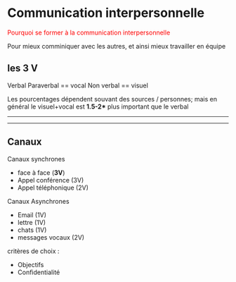 # Communication interpersonnelle

<span style="color: red">Pourquoi se former à la communication interpersonnelle</span> 

Pour mieux comminiquer avec les autres, et ainsi mieux travailler en équipe

## les 3 V
Verbal
Paraverbal == vocal
Non verbal == visuel

Les pourcentages dépendent souvant des sources / personnes; mais en général le visuel+vocal est **1.5-2\*** plus important que le verbal


------------------------------
------------------------------


## Canaux

Canaux synchrones
- face à face   (**3V**)
- Appel conférence (3V)
- Appel téléphonique (2V)

Canaux Asynchrones
- Email (1V)
- lettre (1V)
- chats (1V)
- messages vocaux (2V)

critères de choix :
 - Objectifs
 - Confidentialité